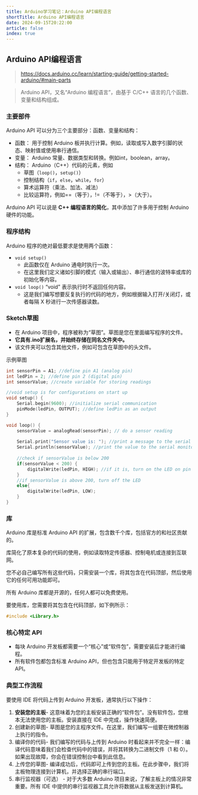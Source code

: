 ```yaml
---
title: Arduino学习笔记：Arduino API编程语言
shortTitle: Arduino API编程语言
date: 2024-09-15T20:22:00
article: false 
index: true
---
```


## Arduino API编程语言

> <https://docs.arduino.cc/learn/starting-guide/getting-started-arduino/#main-parts>

> Arduino API，又名“Arduino 编程语言”，由基于 C/C++ 语言的几个函数、变量和结构组成。

### 主要部件

Arduino API 可以分为三个主要部分：函数、变量和结构：

- 函数： 用于控制 Arduino 板并执行计算。例如，读取或写入数字引脚的状态、映射值或使用串行通信。
- 变量： Arduino 常量、数据类型和转换。例如int，boolean，array。
- 结构： Arduino（C++）代码的元素，例如
  - 草图（`loop()`，`setup()`）
  - 控制结构（`if`，`else`，`while`，`for`）
  - 算术运算符（乘法、加法、减法）
  - 比较运算符，例如==（等于），!=（不等于），>（大于）。

Arduino API 可以说是 **C++ 编程语言的简化**，其中添加了许多用于控制 Arduino 硬件的功能。

### 程序结构

Arduino 程序的绝对最低要求是使用两个函数：

- `void setup()`
  - 此函数仅在 Arduino 通电时执行一次。
  - 在这里我们定义诸如引脚的模式（输入或输出）、串行通信的波特率或库的初始化等内容。
- `void loop()` “void” 表示执行时不返回任何内容。
  - 这是我们编写想要反复执行的代码的地方，例如根据输入打开/关闭灯，或者每隔 X 秒进行一次传感器读数。

### Sketch草图

- 在 Arduino 项目中，程序被称为“草图”。草图是您在里面编写程序的文件。
- **它具有.ino扩展名，并始终存储在同名文件夹中。**
- 该文件夹可以包含其他文件，例如可包含在草图中的头文件。

示例草图

```c
int sensorPin = A1; //define pin A1 (analog pin)
int ledPin = 2; //define pin 2 (digital pin)
int sensorValue; //create variable for storing readings

//void setup is for configurations on start up
void setup() { 
    Serial.begin(9600); //initialize serial communication
    pinMode(ledPin, OUTPUT); //define ledPin as an output
}

void loop() {
    sensorValue = analogRead(sensorPin); // do a sensor reading
    
    Serial.print("Sensor value is: "); //print a message to the serial monitor
    Serial.println(sensorValue); //print the value to the serial monitor
    
    //check if sensorValue is below 200
    if(sensorValue < 200) { 
        digitalWrite(ledPin, HIGH); //if it is, turn on the LED on pin 2.
    }
    //if sensorValue is above 200, turn off the LED
    else{ 
        digitalWrite(ledPin, LOW);
    }
}
```

### 库

Arduino 库是标准 Arduino API 的扩展，包含数千个库，包括官方的和社区贡献的。

库简化了原本复杂的代码的使用，例如读取特定传感器、控制电机或连接到互联网。

您不必自己编写所有这些代码，只需安装一个库，将其包含在代码顶部，然后使用它的任何可用功能即可。

所有 Arduino 库都是开源的，任何人都可以免费使用。

要使用库，您需要将其包含在代码顶部，如下例所示：

```c
#include <Library.h>
```

### 核心特定 API

- 每块 Arduino 开发板都需要一个“核心”或“软件包”，需要安装后才能进行编程。
- 所有软件包都包含标准 Arduino API，但也包含只能用于特定开发板的特定 API。


### 典型工作流程

要使用 IDE 将代码上传到 Arduino 开发板，通常执行以下操作：

1. **安装您的主板**- 这意味着为您的主板安装正确的“软件包”。没有软件包，您根本无法使用您的主板。安装直接在 IDE 中完成，操作快速简便。
2. 创建新的草图- 草图是您的主程序文件。在这里，我们编写一组要在微控制器上执行的指令。
3. 编译你的代码- 我们编写的代码与上传到 Arduino 时看起来并不完全一样：编译代码意味着我们会检查代码中的错误，并将其转换为二进制文件（1 和 0）。如果出现故障，你会在错误控制台中看到此信息。
4. 上传您的草图- 编译成功后，代码即可上传到您的主板。在此步骤中，我们将主板物理连接到计算机，并选择正确的串行端口。
5. 串行监视器（可选） - 对于大多数 Arduino 项目来说，了解主板上的情况非常重要。所有 IDE 中提供的串行监视器工具允许将数据从主板发送到计算机。
